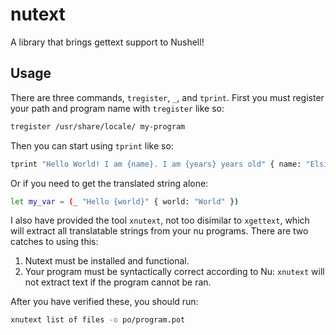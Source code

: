 # nutext
A library that brings gettext support to Nushell!

## Usage
There are three commands, `tregister`, `_`, and `tprint`. First you must register your path and program name with `tregister` like so:

```bash
tregister /usr/share/locale/ my-program
```

Then you can start using `tprint` like so:

```bash
tprint "Hello World! I am {name}. I am {years} years old" { name: "Elsie", years: 19 }
```

Or if you need to get the translated string alone:

```bash
let my_var = (_ "Hello {world}" { world: "World" })
```

I also have provided the tool `xnutext`, not too disimilar to `xgettext`, which will extract all translatable strings from your nu programs. There are two catches to using this:

1. Nutext must be installed and functional.
2. Your program must be syntactically correct according to Nu: `xnutext` will not extract text if the program cannot be ran.

After you have verified these, you should run:

```bash
xnutext list of files -o po/program.pot
```
